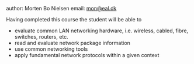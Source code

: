 author: Morten Bo Nielsen
email: mon@eal.dk

Having completed this course the student will be able to

* evaluate common LAN networking hardware, i.e. wireless, cabled, fibre, switches, routers, etc.
* read and evaluate network package information
* use common networking tools
* apply fundamental network protocols within a given context


